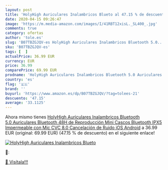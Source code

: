 ```yaml
---
layout: post
title: 'HolyHigh Auriculares Inalambricos Blueto al 47.15 % de descuento'
date: 2020-04-15 09:26:47
image: 'https://m.media-amazon.com/images/I/41RBT12xisL._SL400_.jpg'
comments: true
category: ofertas
author: 'tole.es'
slug: 'B07TBZGJQV-es HolyHigh Auriculares Inalambricos Bluetooth 5.0...'
sku: 'B07TBZGJQV-es'
tags: [  ]
actualPrice: 36.99 EUR
currency: EUR
price: 36.99
comparePrice: 69.99 EUR
prodname: 'HolyHigh Auriculares Inalambricos Bluetooth 5.0 Auriculares Bluetooth 48H de Reproducción Mini Cascos Bluetooth IPX5 Impermeable con Mic CVC 8.0 Cancelación de Ruido iOS Android'
country: 'es'
flag: '🇪🇸'
brand: ''
buyurl: 'https://www.amazon.es/dp/B07TBZGJQV/?tag=tolees-21'
descuento: '47.15'
average: '33.1125'
---
```


Ahora mismo tienes [HolyHigh Auriculares Inalambricos Bluetooth 5.0 Auriculares Bluetooth 48H de Reproducción Mini Cascos Bluetooth IPX5 Impermeable con Mic CVC 8.0 Cancelación de Ruido iOS Android](https://www.amazon.es/dp/B07TBZGJQV/?tag=tolees-21) a 36.99 EUR (original: 69.99 EUR) (47.15 %  de descuento) en el siguiente enlace!

[![HolyHigh Auriculares Inalambricos Blueto](https://m.media-amazon.com/images/I/41RBT12xisL._SL400_.jpg)](https://www.amazon.es/dp/B07TBZGJQV/?tag=tolees-21)

🔎:


[🛒 Visítala!!!](https://www.amazon.es/dp/B07TBZGJQV/?tag=tolees-21)
